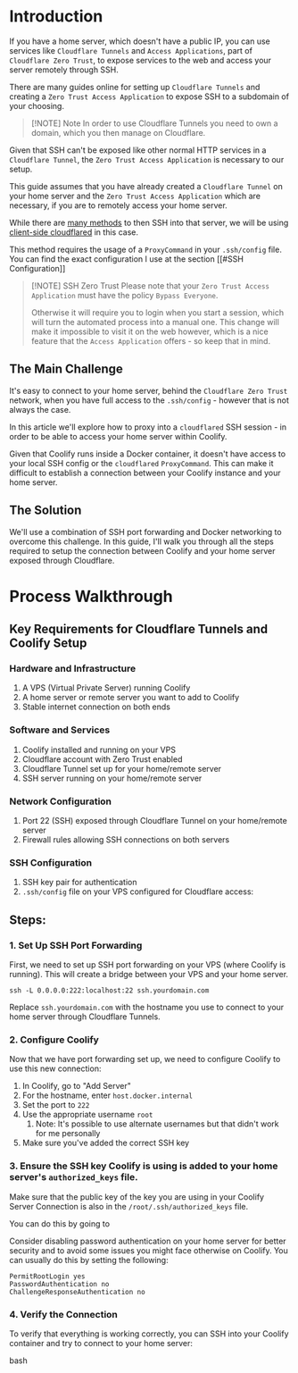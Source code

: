 # Introduction

If you have a home server, which doesn't have a public IP, you can use services like `Cloudflare Tunnels` and `Access Applications`, part of `Cloudflare Zero Trust`, to expose services to the web and access your server remotely through SSH.

There are many guides online for setting up `Cloudflare Tunnels` and creating a `Zero Trust Access Application` to expose SSH to a subdomain of your choosing.

> [!NOTE] Note
> In order to use Cloudflare Tunnels you need to own a domain, which you then manage on Cloudflare.

 Given that SSH can't be exposed like other normal HTTP services in a `Cloudflare Tunnel`, the `Zero Trust Access Application` is necessary to our setup.

This guide assumes that you have already created a `Cloudflare Tunnel` on your home server and the `Zero Trust Access Application` which are necessary, if you are to remotely access your home server.

While there are [many methods](https://developers.cloudflare.com/cloudflare-one/connections/connect-networks/use-cases/ssh/) to then SSH into that server, we will be using [client-side cloudflared](https://developers.cloudflare.com/cloudflare-one/connections/connect-networks/use-cases/ssh/ssh-cloudflared-authentication/) in this case. 

This method requires the usage of a `ProxyCommand` in your `.ssh/config` file. You can find the exact configuration I use at the section [[#SSH Configuration]]

> [!NOTE] SSH Zero Trust
> Please note that your `Zero Trust Access Application` must have the policy `Bypass Everyone`. 
> 
> Otherwise it will require you to login when you start a session, which will turn the automated process into a manual one. This change will make it impossible to visit it on the web however, which is a nice feature that the `Access Application` offers - so keep that in mind.


## The Main Challenge

It's easy to connect to your home server, behind the `Cloudflare Zero Trust` network, when you have full access to the `.ssh/config` - however that is not always the case. 

In this article we'll explore how to proxy into a `cloudflared` SSH session - in order to be able to access your home server within Coolify.

Given that Coolify runs inside a Docker container, it doesn't have access to your local SSH config or the `cloudflared` `ProxyCommand`. This can make it difficult to establish a connection between your Coolify instance and your home server.

## The Solution

We'll use a combination of SSH port forwarding and Docker networking to overcome this challenge. In this guide, I'll walk you through all the steps required to setup the connection between Coolify and your home server exposed through Cloudflare.


# Process Walkthrough

## Key Requirements for Cloudflare Tunnels and Coolify Setup

### Hardware and Infrastructure

1. A VPS (Virtual Private Server) running Coolify
2. A home server or remote server you want to add to Coolify
3. Stable internet connection on both ends

### Software and Services

1. Coolify installed and running on your VPS
2. Cloudflare account with Zero Trust enabled
3. Cloudflare Tunnel set up for your home/remote server
4. SSH server running on your home/remote server

### Network Configuration

1. Port 22 (SSH) exposed through Cloudflare Tunnel on your home/remote server
2. Firewall rules allowing SSH connections on both servers

### SSH Configuration

1. SSH key pair for authentication
2. `.ssh/config` file on your VPS configured for Cloudflare access:

## Steps:
### 1. Set Up SSH Port Forwarding

First, we need to set up SSH port forwarding on your VPS (where Coolify is running). This will create a bridge between your VPS and your home server.

```
ssh -L 0.0.0.0:222:localhost:22 ssh.yourdomain.com
```

Replace `ssh.yourdomain.com` with the hostname you use to connect to your home server through Cloudflare Tunnels.

### 2. Configure Coolify

Now that we have port forwarding set up, we need to configure Coolify to use this new connection:

1. In Coolify, go to "Add Server"
2. For the hostname, enter `host.docker.internal`
3. Set the port to `222`
4. Use the appropriate username  `root` 
	1. Note: It's possible to use alternate usernames but that didn't work for me personally
5. Make sure you've added the correct SSH key

### 3. Ensure the SSH key Coolify is using is added to your home server's `authorized_keys` file.

Make sure that the public key of the key you are using in your Coolify Server Connection is also in the `/root/.ssh/authorized_keys` file.

You can do this by going to 

Consider disabling password authentication on your home server for better security and to avoid some issues you might face otherwise on Coolify. You can usually do this by setting the following:

```
PermitRootLogin yes
PasswordAuthentication no
ChallengeResponseAuthentication no
```

### 4. Verify the Connection

To verify that everything is working correctly, you can SSH into your Coolify container and try to connect to your home server:

bash